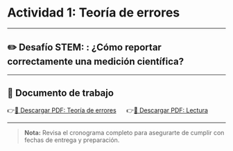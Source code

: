 # Actividad 1: Teoría de errores

---

## ✏️ Desafío STEM: : ¿Cómo reportar correctamente una medición científica?

---

## 📄 Documento de trabajo

👉[📎 Descargar PDF: Teoría de errores](../FIS1/ErrorTheory.pdf) &nbsp;&nbsp;&nbsp;&nbsp; 👉[📎 Descargar PDF: Lectura](../FIS1/StudentReading.pdf)

---

> **Nota:** Revisa el cronograma completo para asegurarte de cumplir con fechas de entrega y preparación.
